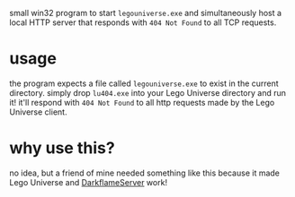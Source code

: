 small win32 program to start `legouniverse.exe` and simultaneously host a local HTTP server that responds with `404 Not Found` to all TCP requests.

# usage
the program expects a file called `legouniverse.exe` to exist in the current directory. simply drop `lu404.exe` into your Lego Universe directory and run it! it'll respond with `404 Not Found` to all http requests made by the Lego Universe client.

# why use this?
no idea, but a friend of mine needed something like this because it made Lego Universe and [DarkflameServer](https://github.com/DarkflameUniverse/DarkflameServer) work!
